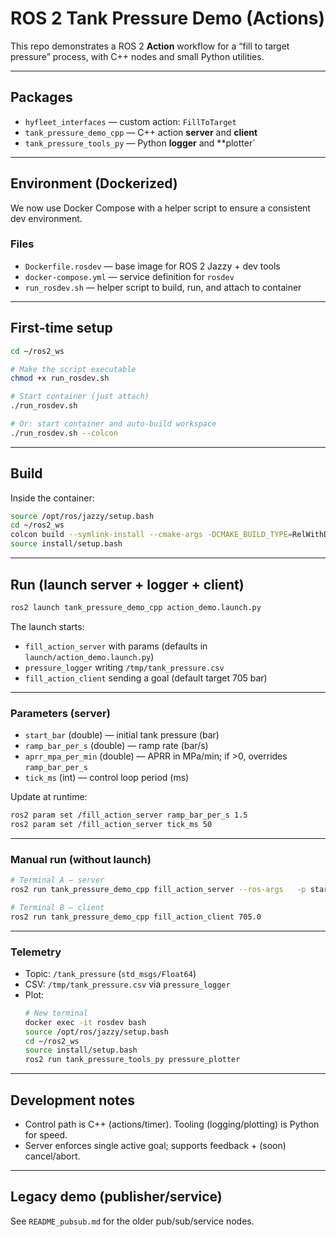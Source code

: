 # ROS 2 Tank Pressure Demo (Actions)

This repo demonstrates a ROS 2 **Action** workflow for a “fill to target pressure” process, with C++ nodes and small Python utilities.

---

## Packages
- `hyfleet_interfaces` — custom action: `FillToTarget`
- `tank_pressure_demo_cpp` — C++ action **server** and **client**
- `tank_pressure_tools_py` — Python **logger** and **plotter`

---

## Environment (Dockerized)

We now use Docker Compose with a helper script to ensure a consistent dev environment.

### Files
- `Dockerfile.rosdev` — base image for ROS 2 Jazzy + dev tools
- `docker-compose.yml` — service definition for `rosdev`
- `run_rosdev.sh` — helper script to build, run, and attach to container

---

## First-time setup

```bash
cd ~/ros2_ws

# Make the script executable
chmod +x run_rosdev.sh

# Start container (just attach)
./run_rosdev.sh

# Or: start container and auto-build workspace
./run_rosdev.sh --colcon
```

---

## Build

Inside the container:

```bash
source /opt/ros/jazzy/setup.bash
cd ~/ros2_ws
colcon build --symlink-install --cmake-args -DCMAKE_BUILD_TYPE=RelWithDebInfo
source install/setup.bash
```

---

## Run (launch server + logger + client)

```bash
ros2 launch tank_pressure_demo_cpp action_demo.launch.py
```

The launch starts:
- `fill_action_server` with params (defaults in `launch/action_demo.launch.py`)
- `pressure_logger` writing `/tmp/tank_pressure.csv`
- `fill_action_client` sending a goal (default target 705 bar)

---

### Parameters (server)

- `start_bar` (double) — initial tank pressure (bar)  
- `ramp_bar_per_s` (double) — ramp rate (bar/s)  
- `aprr_mpa_per_min` (double) — APRR in MPa/min; if >0, overrides `ramp_bar_per_s`  
- `tick_ms` (int) — control loop period (ms)

Update at runtime:
```bash
ros2 param set /fill_action_server ramp_bar_per_s 1.5
ros2 param set /fill_action_server tick_ms 50
```

---

### Manual run (without launch)

```bash
# Terminal A — server
ros2 run tank_pressure_demo_cpp fill_action_server --ros-args   -p start_bar:=96.0 -p aprr_mpa_per_min:=1.5 -p tick_ms:=100

# Terminal B — client
ros2 run tank_pressure_demo_cpp fill_action_client 705.0
```

---

### Telemetry

- Topic: `/tank_pressure` (`std_msgs/Float64`)
- CSV: `/tmp/tank_pressure.csv` via `pressure_logger`
- Plot:  
  ```bash
  # New terminal
  docker exec -it rosdev bash
  source /opt/ros/jazzy/setup.bash
  cd ~/ros2_ws
  source install/setup.bash
  ros2 run tank_pressure_tools_py pressure_plotter
  ```

---

## Development notes

- Control path is C++ (actions/timer). Tooling (logging/plotting) is Python for speed.
- Server enforces single active goal; supports feedback + (soon) cancel/abort.

---

## Legacy demo (publisher/service)

See `README_pubsub.md` for the older pub/sub/service nodes.
